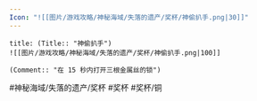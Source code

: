 ```yaml
---
Icon: "![[图片/游戏攻略/神秘海域/失落的遗产/奖杯/神偷扒手.png|30]]"
---
```

```ad-common-bronze-trophy
title: (Title:: "神偷扒手")
![[图片/游戏攻略/神秘海域/失落的遗产/奖杯/神偷扒手.png|100]]

(Comment:: "在 15 秒内打开三根金属丝的锁")
```

#神秘海域/失落的遗产/奖杯 #奖杯 #奖杯/铜
